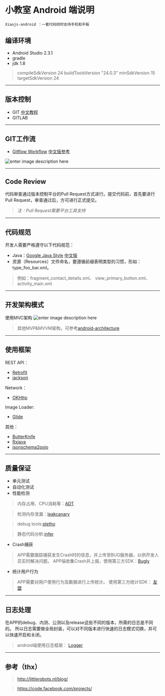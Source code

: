 

**小教室 Android 端说明**
===================

    Xiaojs-android ：一套代码同时支持手机和平板


编译环境
----

 - Android Studio 2.3.1
 - gradle
 - jdk 1.8

> compileSdkVersion 24
> buildToolsVersion "24.0.3"
> minSdkVersion 15
> targetSdkVersion 24
   

        


----------

版本控制
-------------

 - GIT [中文教程](https://git-scm.com/book/zh/)
 - GITLAB


----------

GIT工作流
-------------

 - [Gitflow Workflow](http://nvie.com/posts/a-successful-git-branching-model/) [中文版参考](http://www.jianshu.com/p/104fa8b15d1e)
 
 ![enter image description here](http://nvie.com/img/git-model@2x.png)


----------

Code Review
-------------
代码审查通过版本控制平台的Pull Request方式进行。提交代码前，首先要进行Pull Request，审查通过后，方可进行正式提交。

> *注：Pull Request需要平台工具支持*


----------


代码规范
-------------
开发人需要严格遵守以下代码规范：

 - Java：[Google Java Style](https://google.github.io/styleguide/javaguide.html) [中文版](http://www.hawstein.com/posts/google-java-style.html)
 - 资源（Resources）文件命名，要遵循前缀表明类型的习惯，形如：type_foo_bar.xml。
 > 例如：fragment_contact_details.xml、
         view_primary_button.xml、
         activity_main.xml




----------


开发架构模式
-------
使用MVC架构
![enter image description here](http://www.jcodecraeer.com/uploads/20160414/1460565635729862.png)

> 其他MVP&MVVM架构，可参考[android-architecture](https://github.com/googlesamples/android-architecture)

----------


使用框架
----


REST API：

 - [Retrofit](http://square.github.io/retrofit)
 - [jackson](https://github.com/codehaus/jackson)

Network：

 - [OKHttp](http://square.github.io/okhttp)

Image Loader:

 - [Glide](https://github.com/bumptech/glide)

其他：

 - [ButterKnife](http://jakewharton.github.io/butterknife) 
 - [Rxjava](https://github.com/ReactiveX/RxJava)
 - [jsonschema2pojo](https://github.com/joelittlejohn/jsonschema2pojo)


----------

质量保证
----

 - 单元测试
 - 自动化测试
 - 性能检测

> 内存占用、CPU消耗等：[ADT](https://developer.android.com/studio/intro/index.html)

> 检测内存泄漏：[leakcanary](https://github.com/square/leakcanary)

> debug tools:[stetho](http://facebook.github.io/stetho/)

> 静态代码分析:[infer](http://fbinfer.com/)

 - Crash捕获

> APP需要跟踪捕获发生Crash时的信息，并上传至BUG服务器，以供开发人员实时解决问题。
APP端收集Crash并上报，使用第三方SDK：[Bugly](https://bugly.qq.com/v2/index)

 - 统计用户行为

> APP需要对用户使用行为及数据进行上传统计。
> 使用第三方统计SDK： [友盟](https://www.umeng.com/)


----------

日志处理
-------------
在APP的debug、内测、公测以及release这些不同的版本，所需的日志是不同的。
所以日志需要做全局封装，可以对不同版本进行快速的日志模式切换，并可以快速开启和关闭。


> android端使用日志框架： [Logger](https://github.com/orhanobut/logger)
 


----------

参考（thx）
-------------
> http://littlerobots.nl/blog/

> https://code.facebook.com/projects/







